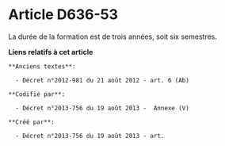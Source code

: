 # Article D636-53

La durée de la formation est de trois années, soit six semestres.

**Liens relatifs à cet article**

	**Anciens textes**:

	  - Décret n°2012-981 du 21 août 2012 - art. 6 (Ab)

	**Codifié par**:

	  - Décret n°2013-756 du 19 août 2013 -  Annexe (V)

	**Créé par**:

	  - Décret n°2013-756 du 19 août 2013 - art.
